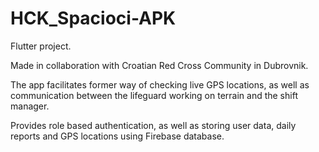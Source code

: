 # HCK_Spacioci-APK

Flutter project.

Made in collaboration with Croatian Red Cross Community in Dubrovnik.

The app facilitates former way of checking live GPS locations, as well as communication between the lifeguard working on terrain and the shift manager.

Provides role based authentication, as well as storing user data, daily reports and GPS locations using Firebase database.


